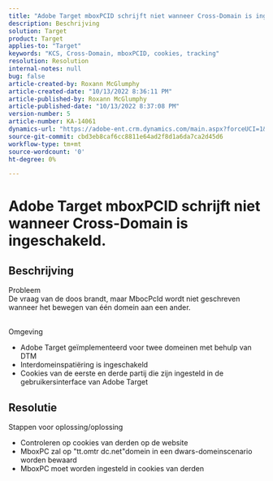 ```yaml
---
title: "Adobe Target mboxPCID schrijft niet wanneer Cross-Domain is ingeschakeld."
description: Beschrijving
solution: Target
product: Target
applies-to: "Target"
keywords: "KCS, Cross-Domain, mboxPCID, cookies, tracking"
resolution: Resolution
internal-notes: null
bug: false
article-created-by: Roxann McGlumphy
article-created-date: "10/13/2022 8:36:11 PM"
article-published-by: Roxann McGlumphy
article-published-date: "10/13/2022 8:37:08 PM"
version-number: 5
article-number: KA-14061
dynamics-url: "https://adobe-ent.crm.dynamics.com/main.aspx?forceUCI=1&pagetype=entityrecord&etn=knowledgearticle&id=3513a2ab-364b-ed11-bba1-000d3a3064b8"
source-git-commit: cbd3eb8caf6cc8811e64ad2f8d1a6da7ca2d45d6
workflow-type: tm+mt
source-wordcount: '0'
ht-degree: 0%

---
```


# Adobe Target mboxPCID schrijft niet wanneer Cross-Domain is ingeschakeld.

## Beschrijving

Probleem<br>
De vraag van de doos brandt, maar MbocPcId wordt niet geschreven wanneer het bewegen van één domein aan een ander.


<br>Omgeving<br>
- Adobe Target geïmplementeerd voor twee domeinen met behulp van DTM
- Interdomeinspatiëring is ingeschakeld
- Cookies van de eerste en derde partij die zijn ingesteld in de gebruikersinterface van Adobe Target



## Resolutie

Stappen voor oplossing/oplossing
- Controleren op cookies van derden op de website
- MboxPC zal op &quot;tt.omtr dc.net&quot;domein in een dwars-domeinscenario worden bewaard
- MboxPC moet worden ingesteld in cookies van derden





